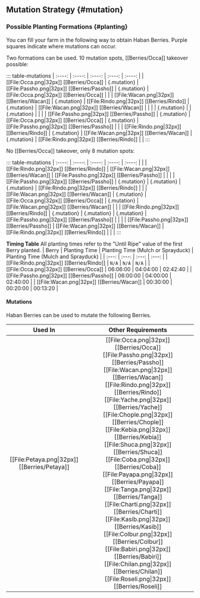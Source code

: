 ## Mutation Strategy {#mutation}

### Possible Planting Formations {#planting}

You can fill your farm in the following way to obtain Haban Berries. Purple squares indicate where mutations can occur.

Two formations can be used. 10 mutation spots, [[Berries/Occa]] takeover possible:

::: table-mutations
| :----: | :----: | :----: | :----: | :----: |
| [[File:Occa.png\|32px]] [[Berries/Occa]] | {.mutation} | [[File:Passho.png\|32px]] [[Berries/Passho]] | {.mutation} | [[File:Occa.png\|32px]] [[Berries/Occa]] | |
| [[File:Wacan.png\|32px]] [[Berries/Wacan]] | {.mutation} | [[File:Rindo.png\|32px]] [[Berries/Rindo]] | {.mutation} | [[File:Wacan.png\|32px]] [[Berries/Wacan]] | |
| | {.mutation} | | {.mutation} | | |
| [[File:Passho.png\|32px]] [[Berries/Passho]] | {.mutation} | [[File:Occa.png\|32px]] [[Berries/Occa]] | {.mutation} | [[File:Passho.png\|32px]] [[Berries/Passho]] | |
| [[File:Rindo.png\|32px]] [[Berries/Rindo]] | {.mutation} | [[File:Wacan.png\|32px]] [[Berries/Wacan]] | {.mutation} | [[File:Rindo.png\|32px]] [[Berries/Rindo]] | |
:::

No [[Berries/Occa]] takeover, only 8 mutation spots:

::: table-mutations
| :----: | :----: | :----: | :----: | :----: |
| | [[File:Rindo.png\|32px]] [[Berries/Rindo]] | [[File:Wacan.png\|32px]] [[Berries/Wacan]] | [[File:Passho.png\|32px]] [[Berries/Passho]] | | |
| [[File:Passho.png\|32px]] [[Berries/Passho]] | {.mutation} | {.mutation} | {.mutation} | [[File:Rindo.png\|32px]] [[Berries/Rindo]] | |
| [[File:Wacan.png\|32px]] [[Berries/Wacan]] | {.mutation} | [[File:Occa.png\|32px]] [[Berries/Occa]]  | {.mutation} | [[File:Wacan.png\|32px]] [[Berries/Wacan]] | |
| [[File:Rindo.png\|32px]] [[Berries/Rindo]] | {.mutation} | {.mutation} | {.mutation} | [[File:Passho.png\|32px]] [[Berries/Passho]] | |
|  | [[File:Passho.png\|32px]] [[Berries/Passho]] | [[File:Wacan.png\|32px]] [[Berries/Wacan]] | [[File:Rindo.png\|32px]] [[Berries/Rindo]] | | |
:::

**Timing Table**
All planting times refer to the "Until Ripe" value of the first Berry planted.
| Berry                                         | Planting Time | Planting Time (Mulch or Sprayduck)    | Planting Time (Mulch and Sprayduck)   |
| :---:                                         | :---:         | :---:                                 | :---:                                 |
| [[File:Rindo.png\|32px]] [[Berries/Rindo]]    | `N/A`         | `N/A`                                 | `N/A`                                 |
| [[File:Occa.png\|32px]] [[Berries/Occa]]      | 06:06:00      | 04:04:00                              | 02:42:40                              |
| [[File:Passho.png\|32px]] [[Berries/Passho]]  | 06:00:00      | 04:00:00                              | 02:40:00                              |
| [[File:Wacan.png\|32px]] [[Berries/Wacan]]    | 00:30:00      | 00:20:00                              | 00:13:20                              |

#### Mutations
Haban Berries can be used to mutate the following Berries.

| Used In                                       | Other Requirements |
| :---:                                         | :---: |
| [[File:Petaya.png\|32px]] [[Berries/Petaya]]  | [[File:Occa.png\|32px]] [[Berries/Occa]] [[File:Passho.png\|32px]] [[Berries/Passho]] [[File:Wacan.png\|32px]] [[Berries/Wacan]] [[File:Rindo.png\|32px]] [[Berries/Rindo]] [[File:Yache.png\|32px]] [[Berries/Yache]] [[File:Chople.png\|32px]] [[Berries/Chople]] [[File:Kebia.png\|32px]] [[Berries/Kebia]] [[File:Shuca.png\|32px]] [[Berries/Shuca]] [[File:Coba.png\|32px]] [[Berries/Coba]] [[File:Payapa.png\|32px]] [[Berries/Payapa]] [[File:Tanga.png\|32px]] [[Berries/Tanga]] [[File:Charti.png\|32px]] [[Berries/Charti]] [[File:Kasib.png\|32px]] [[Berries/Kasib]] [[File:Colbur.png\|32px]] [[Berries/Colbur]] [[File:Babiri.png\|32px]] [[Berries/Babiri]] [[File:Chilan.png\|32px]] [[Berries/Chilan]] [[File:Roseli.png\|32px]] [[Berries/Roseli]] |